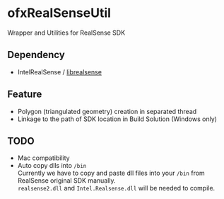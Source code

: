 # ofxRealSenseUtil
Wrapper and Utilities for RealSense SDK

## Dependency
* IntelRealSense / [librealsense](https://github.com/IntelRealSense/librealsense)

## Feature
* Polygon (triangulated geometry) creation in separated thread
* Linkage to the path of SDK location in Build Solution (Windows only)

## TODO
* Mac compatibility
* Auto copy dlls into `/bin`  
  Currently we have to copy and paste dll files into your `/bin` from RealSense original SDK manually.  
  `realsense2.dll` and `Intel.Realsense.dll` will be needed to compile.
